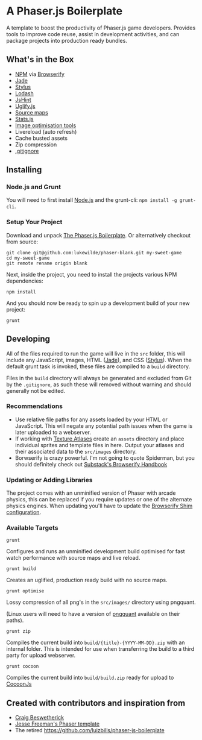 # A Phaser.js Boilerplate

A template to boost the productivity of Phaser.js game developers. Provides tools to improve code reuse, assist in development activities, and can package projects into production ready bundles.

## What's in the Box

* [NPM](https://www.npmjs.org/) via [Browserify](http://browserify.org/)
* [Jade](http://jade-lang.com/)
* [Stylus](http://learnboost.github.io/stylus/)
* [Lodash](http://lodash.com/)
* [JsHint](http://www.jshint.com/)
* [Uglify.js](https://github.com/mishoo/UglifyJS)
* [Source maps](http://www.html5rocks.com/en/tutorials/developertools/sourcemaps/)
* [Stats.js](https://github.com/mrdoob/stats.js/)
* [Image optimisation tools](http://pngquant.org/)
* Livereload (auto refresh)
* Cache busted assets
* Zip compression
* [.gitignore](https://github.com/serby/GitIgnore)

## Installing

### Node.js and Grunt

You will need to first install [Node.js](http://nodejs.org/download/) and the grunt-cli: `npm install -g grunt-cli`.

### Setup Your Project

Download and unpack [The Phaser.js Boilerplate](https://github.com/lukewilde/phaser-blank/archive/master.zip). Or alternatively checkout from source:

    git clone git@github.com:lukewilde/phaser-blank.git my-sweet-game
    cd my-sweet-game
    git remote rename origin blank

Next, inside the project, you need to install the projects various NPM dependencies:

    npm install

And you should now be ready to spin up a development build of your new project:

    grunt

## Developing

All of the files required to run the game will live in the `src` folder, this will include any JavaScript, images, HTML ([Jade](http://jade-lang.com/)), and CSS ([Stylus](http://learnboost.github.io/stylus/)). When the default grunt task is invoked, these files are compiled to a `build` directory.

Files in the `build` directory will always be generated and excluded from Git by the `.gitignore`, as such these will removed without warning and should generally not be edited.

### Recommendations

* Use relative file paths for any assets loaded by your HTML or JavaScript. This will negate any potential path issues when the game is later uploaded to a webserver.
* If working with [Texture Atlases](http://en.wikipedia.org/wiki/Texture_atlas) create an `assets` directory and place individual sprites and template files in here. Output your atlases and their associated data to the `src/images` directory.
* Borwserify is crazy powerful. I'm not going to quote Spiderman, but you should definitely check out [Substack's Browserify Handbook](https://github.com/substack/browserify-handbook)

### Updating or Adding Libraries

The project comes with an unminified version of Phaser with arcade physics, this can be replaced if you require updates or one of the alternate physics engines. When updating you'll have to update the [Browserify Shim configuration](https://github.com/thlorenz/browserify-shim#you-will-always).

### Available Targets

    grunt

Configures and runs an unminified development build optimised for fast watch performance with source maps and live reload.

    grunt build

Creates an uglified, production ready build with no source maps.

    grunt optimise

Lossy compression of all png's in the `src/images/` directory using pngquant.

(Linux users will need to have a version of [pngquant](http://pngquant.org/) available on their paths).

    grunt zip

Compiles the current build into `build/{title}-{YYYY-MM-DD}.zip` with an internal folder. This is intended for use when transferring the build to a third party for upload webserver.

    grunt cocoon

Compiles the current build into `build/build.zip` ready for upload to [CocoonJs](https://www.ludei.com/cocoonjs/)

## Created with contributors and inspiration from

  * [Craig Beswetherick](http://grindheadgames.com)
  * [Jesse Freeman's Phaser template](https://github.com/gamecook/phaser-project-template)
  * The retired https://github.com/luizbills/phaser-js-boilerplate
